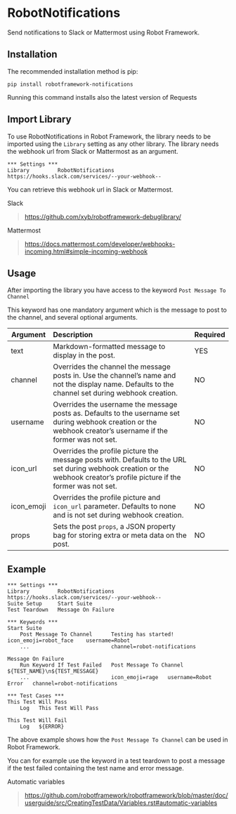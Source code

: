 RobotNotifications
===============

Send notifications to Slack or Mattermost using Robot Framework.

Installation
------------

The recommended installation method is pip:

    pip install robotframework-notifications

Running this command installs also the latest version of Requests

Import Library
-----

To use RobotNotifications in Robot Framework, the library needs to be imported using the ``Library`` setting as any other library. The library needs the webhook url from Slack or Mattermost as an argument.


    *** Settings ***
    Library         RobotNotifications   https://hooks.slack.com/services/--your-webhook--

You can retrieve this webhook url in Slack or Mattermost.

Slack

> https://github.com/xyb/robotframework-debuglibrary/

Mattermost

>  https://docs.mattermost.com/developer/webhooks-incoming.html#simple-incoming-webhook 

Usage
-----

After importing the library you have access to the keyword ``Post Message To Channel``

This keyword has one mandatory argument which is the message to post to the channel, and several optional arguments.

| Argument   | Description                                                  | Required |
| ---------- | :----------------------------------------------------------- | -------- |
| text       | Markdown-formatted message to display in the post.           | YES      |
| channel    | Overrides the channel the message posts in. Use the channel’s name and not the display name. Defaults to the channel set during webhook creation. | NO       |
| username   | Overrides the username the message posts as. Defaults to the username set during webhook creation or the webhook creator’s username if the former was not set. | NO       |
| icon_url   | Overrides the profile picture the message posts with. Defaults to the URL set during webhook creation or the webhook creator’s profile picture if the former was not set. | NO       |
| icon_emoji | Overrides the profile picture and `icon_url` parameter. Defaults to none and is not set during webhook creation. | NO       |
| props      | Sets the post `props`, a JSON property bag for storing extra or meta data on the post. | NO       |

Example
-----

    *** Settings ***
    Library         RobotNotifications   https://hooks.slack.com/services/--your-webhook--
    Suite Setup     Start Suite
    Test Teardown   Message On Failure     
    
    *** Keywords ***
    Start Suite
        Post Message To Channel      Testing has started!    icon_emoji=robot_face    username=Robot    
        ...                          channel=robot-notifications
    
    Message On Failure
        Run Keyword If Test Failed   Post Message To Channel   ${TEST_NAME}\n${TEST_MESSAGE}   
        ...                          icon_emoji=rage   username=Robot Error   channel=robot-notifications
    
    *** Test Cases ***
    This Test Will Pass
        Log   This Test Will Pass
    
    This Test Will Fail
        Log   ${ERROR}
    

The above example shows how the ``Post Message To Channel`` can be used in Robot Framework.

You can for example use the keyword in a test teardown to post a message if the test failed containing the test name and error message.

Automatic variables

>  https://github.com/robotframework/robotframework/blob/master/doc/userguide/src/CreatingTestData/Variables.rst#automatic-variables